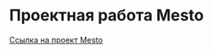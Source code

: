 # Проектная работа Mesto


[Ссылка на проект Mesto](https://Svetlana-kimm.github.io/mesto-project-ff/)
